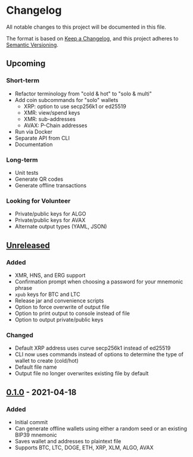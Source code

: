 # Changelog
All notable changes to this project will be documented in this file.

The format is based on [Keep a Changelog](https://keepachangelog.com/en/1.0.0/),
and this project adheres to [Semantic Versioning](https://semver.org/spec/v2.0.0.html).

## Upcoming
### Short-term
- Refactor terminology from "cold & hot" to "solo & multi"
- Add coin subcommands for "solo" wallets
  - XRP: option to use secp256k1 or ed25519
  - XMR: view/spend keys
  - XMR: sub-addresses
  - AVAX: P-Chain addresses
- Run via Docker
- Separate API from CLI
- Documentation

### Long-term
- Unit tests
- Generate QR codes
- Generate offline transactions

### Looking for Volunteer
- Private/public keys for ALGO
- Private/public keys for AVAX
- Alternate output types (YAML, JSON)

## [Unreleased]
### Added
- XMR, HNS, and ERG support
- Confirmation prompt when choosing a password for your mnemonic phrase
- `xpub` keys for BTC and LTC
- Release jar and convenience scripts
- Option to force overwrite of output file
- Option to print output to console instead of file
- Option to output private/public keys
### Changed
- Default XRP address  uses curve secp256k1 instead of ed25519
- CLI now uses commands instead of options to determine the type of wallet to create (cold/hot)
- Default file name
- Output file no longer overwrites existing file by default

## [0.1.0] - 2021-04-18
### Added
- Initial commit
- Can generate offline wallets using either a random seed or an existing BIP39 mnemonic
- Saves wallet and addresses to plaintext file
- Supports BTC, LTC, DOGE, ETH, XRP, XLM, ALGO, AVAX

[Unreleased]: https://github.com/ashelkovnykov/offline-wallet-generator/compare/v0.1.0...HEAD
[0.1.0]: https://github.com/ashelkovnykov/offline-wallet-generator/releases/tag/v0.1.0
